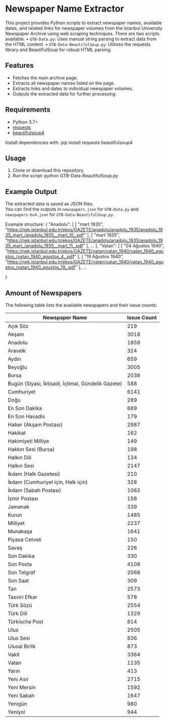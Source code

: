 ﻿# Newspaper Name Extractor

This project provides Python scripts to extract newspaper names, available dates, and related links for newspaper volumes from the Istanbul University Newspaper Archive using web scraping techniques.
There are two scripts available: 
•	`GTB-Data.py`: Uses manual string parsing to extract data from the HTML content.
•	`GTB-Data-BeautifulSoup.py`: Utilizes the requests library and BeautifulSoup for robust HTML parsing.

## Features

- Fetches the main archive page.
- Extracts all newspaper names listed on the page.
- Extracts links and dates to individual newspaper volumes.
- Outputs the extracted data for further processing.

## Requirements

- Python 3.7+
- [requests](https://pypi.org/project/requests/)
- [beautifulsoup4](https://pypi.org/project/beautifulsoup4/)

Install dependencies with:
pip install requests beautifulsoup4
## Usage

1. Clone or download this repository.
2. Run the script:
python GTB-Data-BeautifulSoup.py

## Example Output
The extracted data is saved as JSON files.  
You can find the outputs in `newspapers.json` for `GTB-Data.py` and `newspapers-bs4.json` for `GTB-Data-BeautifulSoup.py`.

Example structure:
{
"Anadolu": [
    [
      "mart  1935",
      "https://nek.istanbul.edu.tr/ekos/GAZETE/anadolu/anadolu_1935/anadolu_1935_mart_/anadolu_1935__mart_10_.pdf"
    ],
    [
      "mart  1935",
      "https://nek.istanbul.edu.tr/ekos/GAZETE/anadolu/anadolu_1935/anadolu_1935_mart_/anadolu_1935__mart_11_.pdf"
    ],
    ...
  ],
  "Vatan": [
    [
      "04 Ağustos 1940",
      "https://nek.istanbul.edu.tr/ekos/GAZETE/vatan/vatan_1940/vatan_1940_agustos_/vatan_1940_agustos_4_.pdf"
    ],
    [
      "19 Ağustos 1940",
      "https://nek.istanbul.edu.tr/ekos/GAZETE/vatan/vatan_1940/vatan_1940_agustos_/vatan_1940_agustos_19_.pdf"
    ],
    ...

}



## Amount of Newspapers

The following table lists the available newspapers and their issue counts:

| Newspaper Name                                              | Issue Count |
|-------------------------------------------------------------|-------------|
| Açık Söz                                                    | 219         |
| Akşam                                                       | 3018        |
| Anadolu                                                     | 1859        |
| Aravelk                                                     | 324         |
| Aydın                                                       | 659         |
| Beyoğlu                                                     | 3005        |
| Borsa                                                       | 2038        |
| Bugün (Siyasi, İktisadi, İçtimai, Gündelik Gazete)          | 588         |
| Cumhuriyet                                                  | 6141        |
| Doğu                                                        | 289         |
| En Son Dakika                                               | 689         |
| En Son Havadis                                              | 179         |
| Haber (Akşam Postası)                                       | 2987        |
| Hakikat                                                     | 162         |
| Hakimiyeti Milliye                                          | 149         |
| Hakkın Sesi (Bursa)                                         | 198         |
| Halkın Dili                                                 | 134         |
| Halkın Sesi                                                 | 2147        |
| İkdam (Halk Gazetesi)                                       | 210         |
| İkdam (Cumhuriyet için, Halk için)                          | 328         |
| İkdam (Sabah Postası)                                       | 1062        |
| İzmir Postası                                               | 156         |
| Jamanak                                                     | 339         |
| Kurun                                                       | 1485        |
| Milliyet                                                    | 2237        |
| Munakaşa                                                    | 1641        |
| Piyasa Cetveli                                              | 150         |
| Savaş                                                       | 226         |
| Son Dakika                                                  | 330         |
| Son Posta                                                   | 4108        |
| Son Telgraf                                                 | 2068        |
| Son Saat                                                    | 309         |
| Tan                                                         | 2573        |
| Tasviri Efkar                                               | 578         |
| Türk Sözü                                                   | 2554        |
| Türk Dili                                                   | 1329        |
| Türkische Post                                              | 814         |
| Ulus                                                        | 2505        |
| Ulus Sesi                                                   | 836         |
| Ulusal Birlik                                               | 873         |
| Vakit                                                       | 3364        |
| Vatan                                                       | 1135        |
| Yarın                                                       | 413         |
| Yeni Asır                                                   | 2715        |
| Yeni Mersin                                                 | 1592        |
| Yeni Sabah                                                  | 1647        |
| Yenigün                                                     | 980         |
| Yeniyol                                                     | 944         |